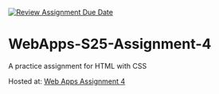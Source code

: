 [![Review Assignment Due Date](https://classroom.github.com/assets/deadline-readme-button-22041afd0340ce965d47ae6ef1cefeee28c7c493a6346c4f15d667ab976d596c.svg)](https://classroom.github.com/a/kPVgOXum)
# WebApps-S25-Assignment-4
A practice assignment for HTML with CSS

Hosted at: [Web Apps Assignment 4](https://44-563-webapps-s25.github.io/44563-webapps-s25-assignment4-pages-ImadeddinOuahidi/play.html)